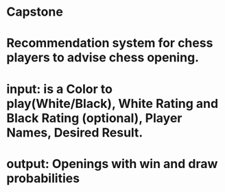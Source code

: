 # Capstone

# Recommendation system for chess players to advise chess opening. 

# input: is a Color to play(White/Black), White Rating and Black Rating (optional), Player Names, Desired Result.

# output: Openings with win and draw probabilities
